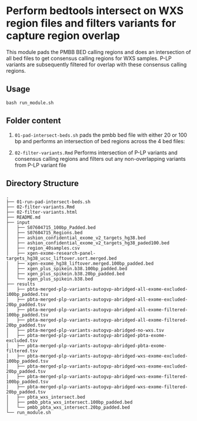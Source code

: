 # Perform bedtools intersect on WXS region files and filters variants for capture region overlap 

This module pads the PMBB BED calling regions and does an intersection of all bed files to get consensus calling regions for WXS samples. P-LP variants are subsequently filtered for overlap with these consensus calling regions. 

## Usage

`bash run_module.sh` 

## Folder content 

1. `01-pad-intersect-beds.sh` pads the pmbb bed file with either 20 or 100 bp and performs an intersection of bed regions across the 4 bed files:

2. `02-filter-variants.Rmd` Performs intersection of P-LP variants and consensus calling regions and filters out any non-overlapping variants from P-LP variant file


## Directory Structure
```
.
├── 01-run-pad-intersect-beds.sh
├── 02-filter-variants.Rmd
├── 02-filter-variants.html
├── README.md
├── input
│   ├── S07604715_100bp_Padded.bed
│   ├── S07604715_Regions.bed
│   ├── ashion_confidential_exome_v2_targets_hg38.bed
│   ├── ashion_confidential_exome_v2_targets_hg38_paded100.bed
│   ├── region_40samples.csv
│   ├── xgen-exome-research-panel-targets_hg38_ucsc_liftover.sort.merged.bed
│   ├── xgen-exome_hg38_liftover.merged.100bp_padded.bed
│   ├── xgen_plus_spikein.b38.100bp_padded.bed
│   ├── xgen_plus_spikein.b38.20bp_padded.bed
│   └── xgen_plus_spikein.b38.bed
├── results
│   ├── pbta-merged-plp-variants-autogvp-abridged-all-exome-excluded-100bp_padded.tsv
│   ├── pbta-merged-plp-variants-autogvp-abridged-all-exome-excluded-20bp_padded.tsv
│   ├── pbta-merged-plp-variants-autogvp-abridged-all-exome-filtered-100bp_padded.tsv
│   ├── pbta-merged-plp-variants-autogvp-abridged-all-exome-filtered-20bp_padded.tsv
│   ├── pbta-merged-plp-variants-autogvp-abridged-no-wxs.tsv
│   ├── pbta-merged-plp-variants-autogvp-abridged-pbta-exome-excluded.tsv
│   ├── pbta-merged-plp-variants-autogvp-abridged-pbta-exome-filtered.tsv
│   ├── pbta-merged-plp-variants-autogvp-abridged-wxs-exome-excluded-100bp_padded.tsv
│   ├── pbta-merged-plp-variants-autogvp-abridged-wxs-exome-excluded-20bp_padded.tsv
│   ├── pbta-merged-plp-variants-autogvp-abridged-wxs-exome-filtered-100bp_padded.tsv
│   ├── pbta-merged-plp-variants-autogvp-abridged-wxs-exome-filtered-20bp_padded.tsv
│   ├── pbta_wxs_intersect.bed
│   ├── pmbb_pbta_wxs_intersect.100bp_padded.bed
│   └── pmbb_pbta_wxs_intersect.20bp_padded.bed
└── run_module.sh
```
  
